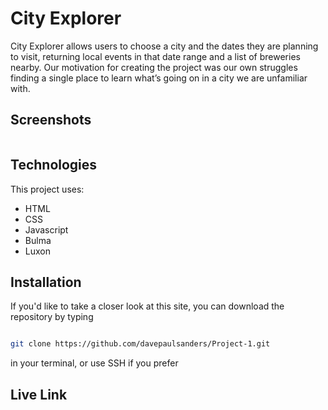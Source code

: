 # City Explorer

City Explorer allows users to choose a city and the dates they are planning to visit, returning local events in that date range and a list of breweries nearby. Our motivation for creating the project was our own struggles finding a single place to learn what’s going on in a city we are unfamiliar with.

## Screenshots

<img />

## Technologies

This project uses:

- HTML
- CSS
- Javascript
- Bulma
- Luxon

## Installation

If you'd like to take a closer look at this site, you can download the repository by typing

```zsh

git clone https://github.com/davepaulsanders/Project-1.git

```

in your terminal, or use SSH if you prefer

## Live Link
